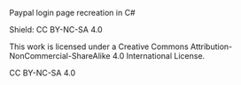 Paypal login page recreation in C#

Shield: CC BY-NC-SA 4.0

This work is licensed under a Creative Commons Attribution-NonCommercial-ShareAlike 4.0 International License.

CC BY-NC-SA 4.0
